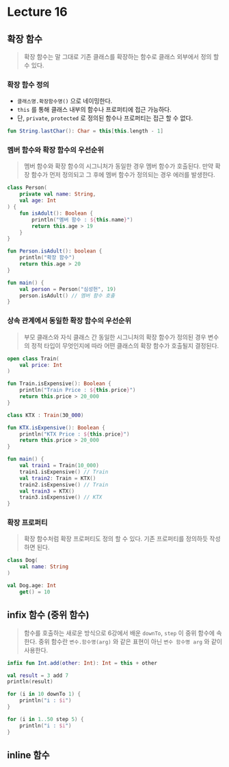 # Lecture 16

## 확장 함수

> 확장 함수는 말 그대로 기존 클래스를 확장하는 함수로 클래스 외부에서 정의 할 수 있다.

### 확장 함수 정의

- `클래스명.확장함수명()` 으로 네이밍한다.
- `this` 를 통해 클래스 내부의 함수나 프로퍼티에 접근 가능하다.
- 단, `private`, `protected` 로 정의된 함수나 프로퍼티는 접근 할 수 없다.

```kotlin
fun String.lastChar(): Char = this[this.length - 1]
```

### 멤버 함수와 확장 함수의 우선순위

> 멤버 함수와 확장 함수의 시그니처가 동일한 경우 멤버 함수가 호출된다.
> 만약 확장 함수가 먼저 정의되고 그 후에 멤버 함수가 정의되는 경우 에러를 발생한다.

```kotlin
class Person(
    private val name: String,
    val age: Int
) {
    fun isAdult(): Boolean {
        println("멤버 함수 : ${this.name}")
        return this.age > 19
    }
}

fun Person.isAdult(): boolean {
    println("확장 함수")
    return this.age > 20
}

fun main() {
    val person = Person("심성헌", 19)
    person.isAdult() // 멤버 함수 호출
}
```

### 상속 관계에서 동일한 확장 함수의 우선순위

> 부모 클래스와 자식 클래스 간 동일한 시그니처의 확장 함수가 정의된 경우
> 변수의 정적 타입이 무엇인지에 따라 어떤 클래스의 확장 함수가 호출될지 결정된다.

```kotlin
open class Train(
    val price: Int
)

fun Train.isExpensive(): Boolean {
    println("Train Price : ${this.price}")
    return this.price > 20_000
}

class KTX : Train(30_000)

fun KTX.isExpensive(): Boolean {
    println("KTX Price : ${this.price}")
    return this.price > 20_000
}

fun main() {
    val train1 = Train(10_000)
    train1.isExpensive() // Train
    val train2: Train = KTX()
    train2.isExpensive() // Train
    val train3 = KTX()
    train3.isExpensive() // KTX
}
```

### 확장 프로퍼티

> 확장 함수처럼 확장 프로퍼티도 정의 할 수 있다.
> 기존 프로퍼티를 정의하듯 작성하면 된다.

```kotlin
class Dog(
    val name: String
)

val Dog.age: Int
    get() = 10
```

## infix 함수 (중위 함수)

> 함수를 호출하는 새로운 방식으로 6강에서 배운 `downTo`, `step` 이 중위 함수에 속한다.
> 중위 함수란 `변수.함수명(arg)` 와 같은 표현이 아닌 `변수 함수명 arg` 와 같이 사용한다.

```kotlin
infix fun Int.add(other: Int): Int = this + other

val result = 3 add 7
println(result)

for (i in 10 downTo 1) {
    println("i : $i")
}

for (i in 1..50 step 5) {
    println("i : $i")
}
```

## inline 함수
